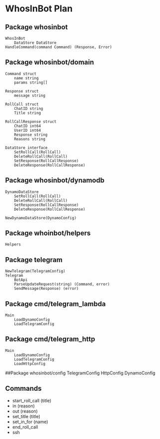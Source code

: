 # WhosInBot Plan


## Package whosinbot
    WhosInBot
        DataStore DataStore
	HandleCommand(command Command) (Response, Error)

## Package whosinbot/domain
	Command struct
		name string
		params string[]

	Response struct
		message string

	RollCall struct
		ChatID string
		Title string
	
	RollCallResponse struct
		ChatID int64
		UserID int64
		Response string
		Reasons string 
	
	DataStore interface
        SetRollCall(RollCall)
        DeleteRollCall(RollCall)
        SetResponse(RollCallResponse)	
        DeleteResponse(RollCallResponse)
    			
## Package whosinbot/dynamodb
	DynamoDataStore
    	SetRollCall(RollCall)
        DeleteRollCall(RollCall)
        SetResponse(RollCallResponse)	
        DeleteResponse(RollCallResponse)
        
	NewDynamoDataStore(DynamoConfig)

## Package whoinbot/helpers
	Helpers
	
## Package telegram
	NewTelegram(TelegramConfig)
	Telegram
		BotApi
		ParseUpdateRequest(string) (Command, error)
		SendMessage(Response) (error)

## Package cmd/telegram_lambda 	
    Main
        LoadDynamoConfig
        LoadTelegramConfig

## Package cmd/telegram_http 	
    Main
        LoadDynamoConfig
        LoadTelegramConfig
        LoadHttpConfig

##Package whosinbot/config
	TelegramConfig
	HttpConfig
	DynamoConfig
	
	
## Commands
- start_roll_call (title)
- in (reason)
- out (reason)
- set_title (title)
- set_in_for (name)
- end_roll_call
- ssh 


